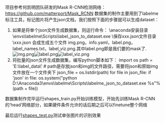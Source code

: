 项目参考何凯明团队研发的Mask R-CNN检测网络：https://github.com/matterport/Mask_RCNN
数据集的制作主要用到了labelme标注工具，标记图片将产生json文档，我们按照下面的步骤就可以生成dataset：
1. 如果是将单个json文件生成数据集，则运行命令：
 \anaconda安装目录\envs\labelme\Scripts\label_json_to_dataset.exe   \保存xxx.json文件目录\xxx.json 
会成生成五个文件 img.png，info.yaml，label.png，label_names.txt，label_viz.png.其中label.png即是我们要的mask了.
![img.png](https://github.com/brucezhcw/Neural-Network/blob/master/Mask%20RCNN/image/0000.png)![label.png](https://github.com/brucezhcw/Neural-Network/blob/master/Mask%20RCNN/mask/0000.png)![label_viz.png](https://github.com/brucezhcw/Neural-Network/blob/master/Mask%20RCNN/viz/0000.png)
2. 将批量的json文件生成数据集，编写python脚本如下：
import os
path = 'E:\\label_data\\'  # path是存放json和img的文件路径，需要将json和原始img文件放在一个文件夹下
json_file = os.listdir(path)
for file in json_file:
    if 'json' in file:
        os.system("python D:\\Anaconda3\\envs\\labelme\\Scripts\\labelme_json_to_dataset.exe %s"%(path + file))


数据集制作完毕运行shapes_train.py开始训练模型，开始先训练Mask R-CNN的‘head’网络部分，如果硬件条件允许的话后期之后可以finetune整个网络

最后运行[shapes_test.py](https://github.com/brucezhcw/Neural-Network/blob/master/Mask%20RCNN/shapes_test.py)测试单张图片的识别效果
